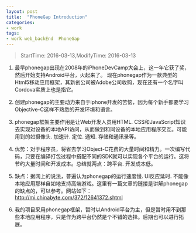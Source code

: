 ```yaml
---
layout: post
title:  "PhoneGap Introduction"
categories:
- work
tags:
- work web_backEnd  PhoneGap
---
```


> StartTime: 2016-03-13,ModifyTime: 2016-03-13

1. 最早phonegap出现在2008年的iPhoneDevCamp大会上，这一年它获了奖，然后开始支持Android平台，火起来了。
    现在phonegap作为一款典型的Html5移动应用框架，其新创公司被Adobe公司收购，现在还有一个名字叫Cordova实质上也是指它。

<!---more--->

2. 创建phonegap的主要动力来自于iphone开发的苦恼，因为每个新手都要学习Objective-C这样不熟悉的开发环境和语言。

3. phonegap框架主要作用是让Web开发人员用HTML. CSS和JavaScript知识去实现对设备的本地API访问，从而做到和同设备的本地应用程序交互。可能用到的如摄像头. 加速计. 定位. 通知. 存储和通讯录等。

4. 优势：对于程序员，将省去学习Object-C花费的大量时间和精力。一次编写代码，只要在编译打包过程中搭配不同的SDK就可以实现各个平台的运行。这将节约大量时间和开发成本。总结就两点：跨平台. 开发成本低。

5. 缺点：据网上的说法，普遍认为phonegap的运行速度慢. UI反应延时. 不能像本地应用那样自如地支持高端游戏。这里有一篇文章的链接是讲解phonegap的缺点的，可以参考。网站如下：http://mi.chinabyte.com/372/12641372.shtml

6. 我的项目采用phonegap框架，暂时以Android平台为主，但是暂时用不到那些本地应用程序，只是作为跨平台仍然是个不错的选择。后期也可以进行拓展。
